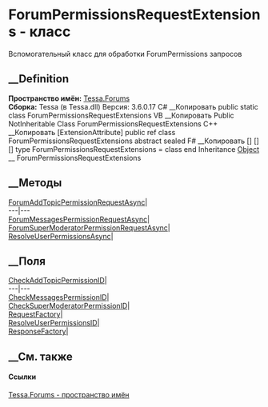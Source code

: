 # ForumPermissionsRequestExtensions - класс
Вспомогательный класс для обработки ForumPermissions запросов
## __Definition
 **Пространство имён:** [Tessa.Forums](N_Tessa_Forums.htm)  
 **Сборка:** Tessa (в Tessa.dll) Версия: 3.6.0.17
C# __Копировать
     public static class ForumPermissionsRequestExtensions
VB __Копировать
    <ExtensionAttribute>
    Public NotInheritable Class ForumPermissionsRequestExtensions
C++ __Копировать
    [ExtensionAttribute]
    public ref class ForumPermissionsRequestExtensions abstract sealed
F# __Копировать
     [<AbstractClassAttribute>]
    [<SealedAttribute>]
    [<ExtensionAttribute>]
    type ForumPermissionsRequestExtensions = class end
Inheritance
    [Object](https://learn.microsoft.com/dotnet/api/system.object) __ ForumPermissionsRequestExtensions
##  __Методы
[ForumAddTopicPermissionRequestAsync](M_Tessa_Forums_ForumPermissionsRequestExtensions_ForumAddTopicPermissionRequestAsync.htm)|  
---|---  
[ForumMessagesPermissionRequestAsync](M_Tessa_Forums_ForumPermissionsRequestExtensions_ForumMessagesPermissionRequestAsync.htm)|  
[ForumSuperModeratorPermissionRequestAsync](M_Tessa_Forums_ForumPermissionsRequestExtensions_ForumSuperModeratorPermissionRequestAsync.htm)|  
[ResolveUserPermissionsAsync](M_Tessa_Forums_ForumPermissionsRequestExtensions_ResolveUserPermissionsAsync.htm)|  
## __Поля
[CheckAddTopicPermissionID](F_Tessa_Forums_ForumPermissionsRequestExtensions_CheckAddTopicPermissionID.htm)|  
---|---  
[CheckMessagesPermissionID](F_Tessa_Forums_ForumPermissionsRequestExtensions_CheckMessagesPermissionID.htm)|  
[CheckSuperModeratorPermissionID](F_Tessa_Forums_ForumPermissionsRequestExtensions_CheckSuperModeratorPermissionID.htm)|  
[RequestFactory](F_Tessa_Forums_ForumPermissionsRequestExtensions_RequestFactory.htm)|  
[ResolveUserPermissionsID](F_Tessa_Forums_ForumPermissionsRequestExtensions_ResolveUserPermissionsID.htm)|  
[ResponseFactory](F_Tessa_Forums_ForumPermissionsRequestExtensions_ResponseFactory.htm)|  
## __См. также
#### Ссылки
[Tessa.Forums - пространство имён](N_Tessa_Forums.htm)
